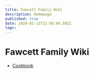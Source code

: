 ```yaml
---
title: Fawcett Family Wiki
description: Homepage
published: true
date: 2020-01-11T12:56:04.585Z
tags: 
---
```


# Fawcett Family Wiki
+ [Cookbook](Cookbook)